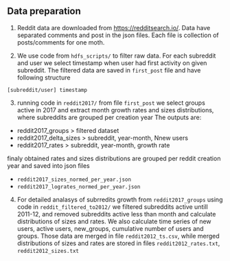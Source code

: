 ## Data preparation

1) Reddit data are downloaded from https://redditsearch.io/. Data have separated comments and post in the json files. Each file is collection of posts/comments for one moth. 

2) We use code from `hdfs_scripts/` to filter raw data. For each subreddit and user we select timestamp when user had first activity on given subreddit. The filtered data are saved in `first_post` file and have following structure

```
[subreddit/user] timestamp
```

3) running code in `reddit2017/` from file `first_post` we select groups active in 2017 and extract month growth rates and sizes distributions, where subreddits are grouped per creation year
The outputs are:
- reddit2017_groups > filtered dataset  
- reddit2017_delta_sizes > subreddit, year-month, Nnew users
- reddit2017_rates > subreddit, year-month, growth rate

finaly obtained rates and sizes distributions are grouped per reddit creation year and saved into json files
  
  - `reddit2017_sizes_normed_per_year.json`
  - `reddit2017_logrates_normed_per_year.json`
   
4) For detailed analasys of subrredits growth from `reddit2017_groups` using code in `reddit_filtered_to2012/` we filtered subreddits active untill 2011-12, and removed subreddits active less than month and calculate distributions of sizes and rates. We also calculate time series of new users, active users, new_groups, cumulative number of users and groups. Those data are merged in file `reddit2012_ts.csv`, while merged distributions of sizes and rates are stored in files `reddit2012_rates.txt`, `reddit2012_sizes.txt`

